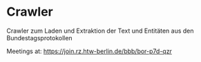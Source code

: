# Crawler
Crawler zum Laden und Extraktion der Text und Entitäten aus den Bundestagsprotokollen

Meetings at: https://join.rz.htw-berlin.de/bbb/bor-p7d-qzr
